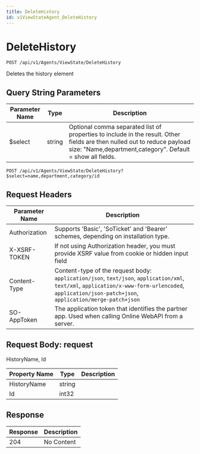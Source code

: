 ```yaml
---
title: DeleteHistory
id: v1ViewStateAgent_DeleteHistory
---
```


# DeleteHistory

```http
POST /api/v1/Agents/ViewState/DeleteHistory
```

Deletes the history element







## Query String Parameters

| Parameter Name | Type |  Description |
|----------------|------|--------------|
| $select | string |  Optional comma separated list of properties to include in the result. Other fields are then nulled out to reduce payload size: "Name,department,category". Default = show all fields. |

```http
POST /api/v1/Agents/ViewState/DeleteHistory?$select=name,department,category/id
```


## Request Headers

| Parameter Name | Description |
|----------------|-------------|
| Authorization  | Supports 'Basic', 'SoTicket' and 'Bearer' schemes, depending on installation type. |
| X-XSRF-TOKEN   | If not using Authorization header, you must provide XSRF value from cookie or hidden input field |
| Content-Type | Content-type of the request body: `application/json`, `text/json`, `application/xml`, `text/xml`, `application/x-www-form-urlencoded`, `application/json-patch+json`, `application/merge-patch+json` |
| SO-AppToken | The application token that identifies the partner app. Used when calling Online WebAPI from a server. |

## Request Body: request  

HistoryName, Id 

| Property Name | Type |  Description |
|----------------|------|--------------|
| HistoryName | string |  |
| Id | int32 |  |


## Response


| Response | Description |
|----------------|-------------|
| 204 | No Content |